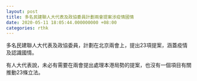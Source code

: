 ```yaml
---
layout: post
title: 多名民建聯人大代表及政協委員計劃兩會提案涉疫情國情
date: 2020-05-11 18:05:44.000000000 +08:00
categories: rthk
---
```


多名民建聯人大代表及政協委員，計劃在北京兩會上，提出23項提案，涵蓋疫情及認識國情。

有人大代表說，未必有需要在兩會提出處理本港局勢的提案，也沒有一個項目有關推動23條立法。
